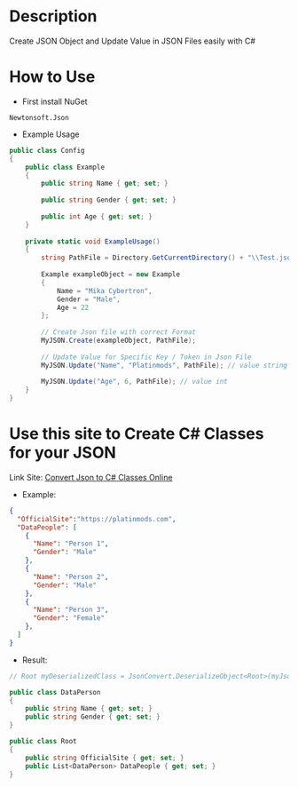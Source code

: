 # Description
Create JSON Object and Update Value in JSON Files easily with C#

# How to Use
- First install NuGet
```
Newtonsoft.Json
```

- Example Usage
```cs
public class Config
{
	public class Example
	{
		public string Name { get; set; }
		
		public string Gender { get; set; }
		
		public int Age { get; set; }
	}
	
	private static void ExampleUsage()
	{
		string PathFile = Directory.GetCurrentDirectory() + "\\Test.json";
		
		Example exampleObject = new Example
		{
			Name = "Mika Cybertron",
			Gender = "Male",
			Age = 22
		};
		
		// Create Json file with correct Format
		MyJSON.Create(exampleObject, PathFile);
		
		// Update Value for Specific Key / Token in Json File
		MyJSON.Update("Name", "Platinmods", PathFile); // value string
		
		MyJSON.Update("Age", 6, PathFile); // value int
	}
}
```

# Use this site to Create C# Classes for your JSON
Link Site: [Convert Json to C# Classes Online](https://json2csharp.com/)
- Example:
```json
{
  "OfficialSite":"https://platinmods.com",
  "DataPeople": [
    {
      "Name": "Person 1",
      "Gender": "Male"
    },
    {
      "Name": "Person 2",
      "Gender": "Male"
    },
	{
      "Name": "Person 3",
      "Gender": "Female"
    },
  ]
}
```
- Result:
```cs
// Root myDeserializedClass = JsonConvert.DeserializeObject<Root>(myJsonResponse); // this code to Load your JSON Data

public class DataPerson
{
	public string Name { get; set; }
	public string Gender { get; set; }
}

public class Root
{
	public string OfficialSite { get; set; }
	public List<DataPerson> DataPeople { get; set; }
}
```
